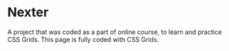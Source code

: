 # Nexter
A project that was coded as a part of online course, to learn and practice CSS Grids. This page is fully coded with CSS Grids.
